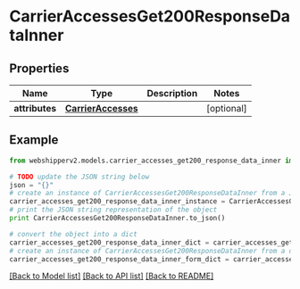 # CarrierAccessesGet200ResponseDataInner


## Properties
Name | Type | Description | Notes
------------ | ------------- | ------------- | -------------
**attributes** | [**CarrierAccesses**](CarrierAccesses.md) |  | [optional] 

## Example

```python
from webshipperv2.models.carrier_accesses_get200_response_data_inner import CarrierAccessesGet200ResponseDataInner

# TODO update the JSON string below
json = "{}"
# create an instance of CarrierAccessesGet200ResponseDataInner from a JSON string
carrier_accesses_get200_response_data_inner_instance = CarrierAccessesGet200ResponseDataInner.from_json(json)
# print the JSON string representation of the object
print CarrierAccessesGet200ResponseDataInner.to_json()

# convert the object into a dict
carrier_accesses_get200_response_data_inner_dict = carrier_accesses_get200_response_data_inner_instance.to_dict()
# create an instance of CarrierAccessesGet200ResponseDataInner from a dict
carrier_accesses_get200_response_data_inner_form_dict = carrier_accesses_get200_response_data_inner.from_dict(carrier_accesses_get200_response_data_inner_dict)
```
[[Back to Model list]](../README.md#documentation-for-models) [[Back to API list]](../README.md#documentation-for-api-endpoints) [[Back to README]](../README.md)


